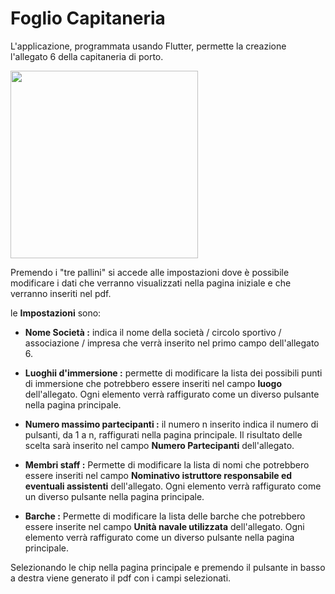 # Foglio Capitaneria

L'applicazione, programmata usando Flutter, permette la creazione l'allegato 6 della capitaneria di porto.

<img src = "PaginaPrincipale.jpeg" width = "300">

Premendo i "tre pallini" si accede alle impostazioni dove è possibile modificare i dati che verranno visualizzati nella pagina iniziale e che verranno inseriti nel pdf.


le **Impostazioni** sono:

* **Nome Società :** indica il nome della società / circolo sportivo / associazione / impresa che verrà inserito nel primo campo dell'allegato 6.

*  **Luoghii d'immersione :** permette di modificare la lista dei possibili punti di immersione che potrebbero essere inseriti nel campo **luogo** dell'allegato.
Ogni elemento verrà raffigurato come un diverso pulsante nella pagina principale.

* **Numero massimo partecipanti :** il numero n inserito indica il numero di pulsanti, da 1 a n, raffigurati nella pagina principale.
Il risultato delle scelta sarà inserito nel campo **Numero Partecipanti** dell'allegato.

* **Membri staff :** Permette di modificare la lista di nomi che potrebbero essere inseriti nel campo **Nominativo istruttore responsabile ed eventuali assistenti** dell'allegato.
Ogni elemento verrà raffigurato come un diverso pulsante nella pagina principale.

* **Barche :** Permette di modificare la lista delle barche che potrebbero essere inserite nel campo **Unità navale utilizzata** dell'allegato.
Ogni elemento verrà raffigurato come un diverso pulsante nella pagina principale.

Selezionando le chip nella pagina principale e premendo il pulsante in basso a destra viene generato il pdf con i campi selezionati.

